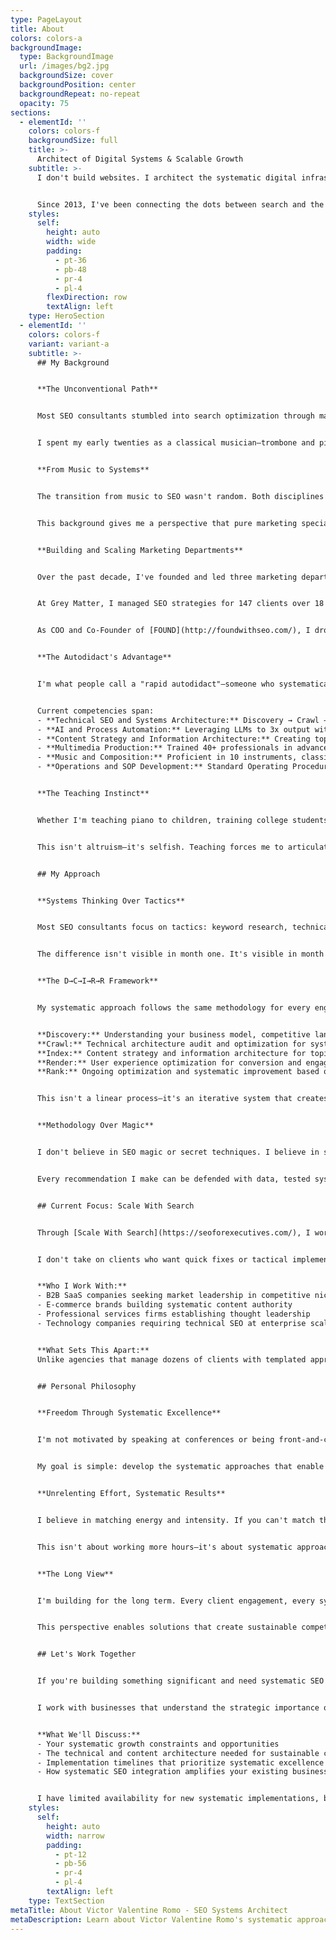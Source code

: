 ```yaml
---
type: PageLayout
title: About
colors: colors-a
backgroundImage:
  type: BackgroundImage
  url: /images/bg2.jpg
  backgroundSize: cover
  backgroundPosition: center
  backgroundRepeat: no-repeat
  opacity: 75
sections:
  - elementId: ''
    colors: colors-f
    backgroundSize: full
    title: >-
      Architect of Digital Systems & Scalable Growth
    subtitle: >-
      I don't build websites. I architect the systematic digital infrastructures that drive market dominance and establish unshakeable competitive advantages.


      Since 2013, I've been connecting the dots between search and the web, developing the frameworks that enable businesses to systematically outmaneuver their competitors and win in dynamic digital landscapes.
    styles:
      self:
        height: auto
        width: wide
        padding:
          - pt-36
          - pb-48
          - pr-4
          - pl-4
        flexDirection: row
        textAlign: left
    type: HeroSection
  - elementId: ''
    colors: colors-f
    variant: variant-a
    subtitle: >-
      ## My Background


      **The Unconventional Path**


      Most SEO consultants stumbled into search optimization through marketing or web development. I arrived through music composition, systems engineering, and an unrelenting curiosity about how complex systems create emergent behavior.


      I spent my early twenties as a classical musician—trombone and piano—studying the structural principles that make harmonic progressions work. The same systematic thinking that creates compelling musical narratives turns out to be exactly what's needed to architect content strategies that drive systematic business growth.


      **From Music to Systems**


      The transition from music to SEO wasn't random. Both disciplines require understanding how individual components interact to create effects that couldn't emerge from any single element. In music, it's how melody, harmony, rhythm, and dynamics combine to create emotional experiences. In SEO, it's how technical implementation, content architecture, and user experience combine to create market dominance.


      This background gives me a perspective that pure marketing specialists don't have: I see SEO as a systems engineering problem, not a marketing tactic.


      **Building and Scaling Marketing Departments**


      Over the past decade, I've founded and led three marketing departments, each achieving eight-figure revenue milestones. This isn't about implementing someone else's strategy—it's about building the systematic approaches that enable sustainable, compound growth.


      At Grey Matter, I managed SEO strategies for 147 clients over 18 months, personally auditing and executing 250,000+ line items of technical and on-page optimization. The key wasn't working harder—it was developing systematic approaches that could scale without breaking.


      As COO and Co-Founder of [FOUND](http://foundwithseo.com/), I drove a 2,700% increase in annual revenue between 2023 and 2024 by personally securing 90% of clients obtained. This wasn't sales technique—it was systematic positioning that made the right choices obvious for potential clients.


      **The Autodidact's Advantage**


      I'm what people call a "rapid autodidact"—someone who systematically acquires expertise across seemingly unrelated domains to create solutions that specialists in any single field can't conceive of.


      Current competencies span:
      - **Technical SEO and Systems Architecture:** Discovery → Crawl → Index → Render → Rank
      - **AI and Process Automation:** Leveraging LLMs to 3x output without sacrificing quality
      - **Content Strategy and Information Architecture:** Creating topical authority that compounds over time
      - **Multimedia Production:** Trained 40+ professionals in advanced video and livestream production
      - **Music and Composition:** Proficient in 10 instruments, classical training in performance and instruction
      - **Operations and SOP Development:** Standard Operating Procedures that enable systematic scaling


      **The Teaching Instinct**


      Whether I'm teaching piano to children, training college students in SEO, or developing SOPs for marketing teams, I consistently find satisfaction in creating systematic approaches that enable others to achieve in months what took me years to learn.


      This isn't altruism—it's selfish. Teaching forces me to articulate the systematic principles behind what works, which deepens my own understanding and reveals optimization opportunities I wouldn't see otherwise.


      ## My Approach


      **Systems Thinking Over Tactics**


      Most SEO consultants focus on tactics: keyword research, technical audits, content creation, link building. I focus on the systematic integration of these elements to create compound effects that amplify over time.


      The difference isn't visible in month one. It's visible in month six when your traffic growth is accelerating while your competitors are hitting plateaus.


      **The D→C→I→R→R Framework**


      My systematic approach follows the same methodology for every engagement:


      **Discovery:** Understanding your business model, competitive landscape, and systematic constraints
      **Crawl:** Technical architecture audit and optimization for systematic growth
      **Index:** Content strategy and information architecture for topical authority
      **Render:** User experience optimization for conversion and engagement
      **Rank:** Ongoing optimization and systematic improvement based on performance data


      This isn't a linear process—it's an iterative system that creates compound improvements over time.


      **Methodology Over Magic**


      I don't believe in SEO magic or secret techniques. I believe in systematic approaches that create predictable results through disciplined execution.


      Every recommendation I make can be defended with data, tested systematically, and measured for impact. If I can't explain why something works in clear, non-technical terms, I don't recommend it.


      ## Current Focus: Scale With Search


      Through [Scale With Search](https://seoforexecutives.com/), I work with a select number of businesses that understand the strategic value of systematic SEO implementation.


      I don't take on clients who want quick fixes or tactical implementations. I work with organizations that recognize SEO as the systematic foundation for sustainable competitive advantage.


      **Who I Work With:**
      - B2B SaaS companies seeking market leadership in competitive niches
      - E-commerce brands building systematic content authority
      - Professional services firms establishing thought leadership
      - Technology companies requiring technical SEO at enterprise scale


      **What Sets This Apart:**
      Unlike agencies that manage dozens of clients with templated approaches, I focus on systematic, bespoke implementations for businesses that understand the compound value of getting SEO architecture right from the foundation.


      ## Personal Philosophy


      **Freedom Through Systematic Excellence**


      I'm not motivated by speaking at conferences or being front-and-center in the industry. I'm motivated by the freedom that comes from building systematic solutions that create sustainable value.


      My goal is simple: develop the systematic approaches that enable me to work three to four hours a day on challenging problems, then retreat to my farm in central North Carolina to focus on family and long-term thinking.


      **Unrelenting Effort, Systematic Results**


      I believe in matching energy and intensity. If you can't match the level of tenacity and drive being put at the table, you should resign your seat.


      This isn't about working more hours—it's about systematic approaches that create compound results through disciplined execution.


      **The Long View**


      I'm building for the long term. Every client engagement, every systematic approach, every piece of content I create is designed to compound value over time rather than provide short-term optimization.


      This perspective enables solutions that create sustainable competitive advantages rather than temporary improvements.


      ## Let's Work Together


      If you're building something significant and need systematic SEO architecture that compounds value over time rather than provides temporary improvements, let's talk.


      I work with businesses that understand the strategic importance of getting digital foundations right from the beginning, not companies looking for quick fixes to tactical problems.


      **What We'll Discuss:**
      - Your systematic growth constraints and opportunities
      - The technical and content architecture needed for sustainable competitive advantage  
      - Implementation timelines that prioritize systematic excellence over speed
      - How systematic SEO integration amplifies your existing business strengths


      I have limited availability for new systematic implementations, but if you're building something that requires the kind of interdisciplinary, systems-thinking approach I bring to complex challenges, I'd be interested in learning more about your specific situation.
    styles:
      self:
        height: auto
        width: narrow
        padding:
          - pt-12
          - pb-56
          - pr-4
          - pl-4
        textAlign: left
    type: TextSection
metaTitle: About Victor Valentine Romo - SEO Systems Architect
metaDescription: Learn about Victor Valentine Romo's systematic approach to SEO and digital systems architecture. From music composition to enterprise SEO implementation.
---
```

